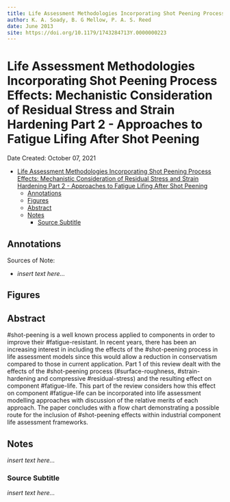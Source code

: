 ```yaml
---
title: Life Assessment Methodologies Incorporating Shot Peening Process Effects: Mechanistic Consideration of Residual Stress and Strain Hardening Part 2 - Approaches to Fatigue Lifing After Shot Peening
author: K. A. Soady, B. G Mellow, P. A. S. Reed
date: June 2013
site: https://doi.org/10.1179/1743284713Y.0000000223
---
```

<script type="text/javascript"
        src="https://cdnjs.cloudflare.com/ajax/libs/mathjax/2.7.0/MathJax.js?config=TeX-AMS_CHTML">
</script>
<script type="text/x-mathjax-config">
	MathJax.Ajax.config.path["Extra"] = "https://jmanthony3.github.io/Codes/MathJax/extensions/TeX",
	MathJax.Hub.Config({
		TeX: {
			equationNumbers: {
				autoNumber: "AMS"
			},
			extensions: [
				"[Extra]/Taylor.js",
				"[Extra]/NumericalMethods.js"
			]
		},
		tex2jax: {
			inlineMath: [["$", "$"], ["\\(", "\\)"]],
			blockMath: [["$$", "$$"], ["\\[", "\\]"]],
		},
});
</script>
<!-- %%%%%%%% Document Metadata %%%%%%%% -->
# Life Assessment Methodologies Incorporating Shot Peening Process Effects: Mechanistic Consideration of Residual Stress and Strain Hardening Part 2 - Approaches to Fatigue Lifing After Shot Peening

Date Created: October 07, 2021

- [Life Assessment Methodologies Incorporating Shot Peening Process Effects: Mechanistic Consideration of Residual Stress and Strain Hardening Part 2 - Approaches to Fatigue Lifing After Shot Peening](#life-assessment-methodologies-incorporating-shot-peening-process-effects-mechanistic-consideration-of-residual-stress-and-strain-hardening-part-2---approaches-to-fatigue-lifing-after-shot-peening)
	- [Annotations](#annotations)
	- [Figures](#figures)
	- [Abstract](#abstract)
	- [Notes](#notes)
		- [Source Subtitle](#source-subtitle)
<!-- %%%%%%%%%%%%%%%%%%%%%%%%%%%%%% -->





<!-- START WRITING BELOW -->





<!-- %%%%%%%%%%%%%%%%%%%%%%%%%%%%%% -->
## Annotations


Sources of Note:
- *insert text here$\dots$*

## Figures

## Abstract
#shot-peening is a well known process applied to components in order to improve their #fatigue-resistant. In recent years, there has been an increasing interest in including the effects of the #shot-peening process in life assessment models since this would allow a reduction in conservatism compared to those in current application. Part 1 of this review dealt with the effects of the #shot-peening process (#surface-roughness, #strain-hardening and compressive #residual-stress) and the resulting effect on component #fatigue-life. This part of the review considers how this effect on component #fatigue-life can be incorporated into life assessment modelling approaches with discussion of the relative merits of each approach. The paper concludes with a flow chart demonstrating a possible route for the inclusion of #shot-peening effects within industrial component life assessment frameworks.

## Notes
*insert text here$\dots$*


### Source Subtitle
*insert text here$\dots$*
<!-- %%%%%%%%%%%%%%%%%%%%%%%%%%%%%% -->





<!-- %%%%%%%% End Document %%%%%%%% -->
